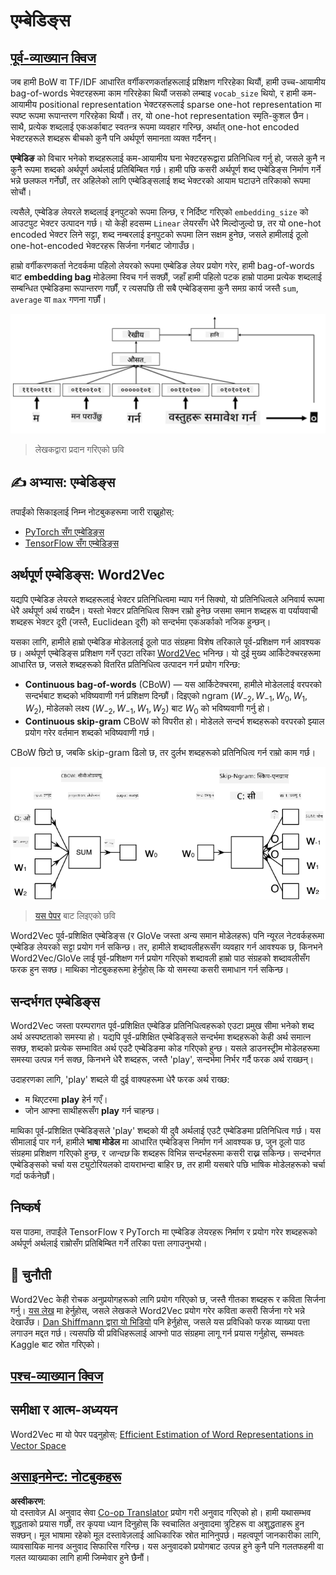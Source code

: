 <!--
CO_OP_TRANSLATOR_METADATA:
{
  "original_hash": "e40b47ac3fd48f71304ede1474e66293",
  "translation_date": "2025-08-26T08:16:07+00:00",
  "source_file": "lessons/5-NLP/14-Embeddings/README.md",
  "language_code": "ne"
}
-->
# एम्बेडिङ्स

## [पूर्व-व्याख्यान क्विज](https://ff-quizzes.netlify.app/en/ai/quiz/27)

जब हामी BoW वा TF/IDF आधारित वर्गीकरणकर्ताहरूलाई प्रशिक्षण गरिरहेका थियौं, हामी उच्च-आयामीय bag-of-words भेक्टरहरूमा काम गरिरहेका थियौं जसको लम्बाइ `vocab_size` थियो, र हामी कम-आयामीय positional representation भेक्टरहरूलाई sparse one-hot representation मा स्पष्ट रूपमा रूपान्तरण गरिरहेका थियौं। तर, यो one-hot representation स्मृति-कुशल छैन। साथै, प्रत्येक शब्दलाई एकअर्काबाट स्वतन्त्र रूपमा व्यवहार गरिन्छ, अर्थात् one-hot encoded भेक्टरहरूले शब्दहरू बीचको कुनै पनि अर्थपूर्ण समानता व्यक्त गर्दैनन्।

**एम्बेडिङ** को विचार भनेको शब्दहरूलाई कम-आयामीय घना भेक्टरहरूद्वारा प्रतिनिधित्व गर्नु हो, जसले कुनै न कुनै रूपमा शब्दको अर्थपूर्ण अर्थलाई प्रतिबिम्बित गर्छ। हामी पछि कसरी अर्थपूर्ण शब्द एम्बेडिङ्स निर्माण गर्ने भन्ने छलफल गर्नेछौं, तर अहिलेको लागि एम्बेडिङ्सलाई शब्द भेक्टरको आयाम घटाउने तरिकाको रूपमा सोचौं।

त्यसैले, एम्बेडिङ लेयरले शब्दलाई इनपुटको रूपमा लिन्छ, र निर्दिष्ट गरिएको `embedding_size` को आउटपुट भेक्टर उत्पादन गर्छ। यो केही हदसम्म `Linear` लेयरसँग धेरै मिल्दोजुल्दो छ, तर यो one-hot encoded भेक्टर लिने सट्टा, शब्द नम्बरलाई इनपुटको रूपमा लिन सक्षम हुनेछ, जसले हामीलाई ठूलो one-hot-encoded भेक्टरहरू सिर्जना गर्नबाट जोगाउँछ।

हाम्रो वर्गीकरणकर्ता नेटवर्कमा पहिलो लेयरको रूपमा एम्बेडिङ लेयर प्रयोग गरेर, हामी bag-of-words बाट **embedding bag** मोडेलमा स्विच गर्न सक्छौं, जहाँ हामी पहिलो पटक हाम्रो पाठमा प्रत्येक शब्दलाई सम्बन्धित एम्बेडिङमा रूपान्तरण गर्छौं, र त्यसपछि ती सबै एम्बेडिङ्समा कुनै समग्र कार्य जस्तै `sum`, `average` वा `max` गणना गर्छौं।  

![पाँच अनुक्रम शब्दहरूको लागि एम्बेडिङ वर्गीकरणकर्ता देखाउने छवि।](../../../../../translated_images/embedding-classifier-example.b77f021a7ee67eeec8e68bfe11636c5b97d6eaa067515a129bfb1d0034b1ac5b.ne.png)

> लेखकद्वारा प्रदान गरिएको छवि

## ✍️ अभ्यास: एम्बेडिङ्स

तपाईंको सिकाइलाई निम्न नोटबुकहरूमा जारी राख्नुहोस्:
* [PyTorch सँग एम्बेडिङ्स](../../../../../lessons/5-NLP/14-Embeddings/EmbeddingsPyTorch.ipynb)
* [TensorFlow सँग एम्बेडिङ्स](../../../../../lessons/5-NLP/14-Embeddings/EmbeddingsTF.ipynb)

## अर्थपूर्ण एम्बेडिङ्स: Word2Vec

यद्यपि एम्बेडिङ लेयरले शब्दहरूलाई भेक्टर प्रतिनिधित्वमा म्याप गर्न सिक्यो, यो प्रतिनिधित्वले अनिवार्य रूपमा धेरै अर्थपूर्ण अर्थ राख्दैन। यस्तो भेक्टर प्रतिनिधित्व सिक्न राम्रो हुनेछ जसमा समान शब्दहरू वा पर्यायवाची शब्दहरू भेक्टर दूरी (जस्तै, Euclidean दूरी) को सन्दर्भमा एकअर्काको नजिक हुन्छन्।

यसका लागि, हामीले हाम्रो एम्बेडिङ मोडेललाई ठूलो पाठ संग्रहमा विशेष तरिकाले पूर्व-प्रशिक्षण गर्न आवश्यक छ। अर्थपूर्ण एम्बेडिङ्स प्रशिक्षण गर्ने एउटा तरिका [Word2Vec](https://en.wikipedia.org/wiki/Word2vec) भनिन्छ। यो दुई मुख्य आर्किटेक्चरहरूमा आधारित छ, जसले शब्दहरूको वितरित प्रतिनिधित्व उत्पादन गर्न प्रयोग गरिन्छ:

 - **Continuous bag-of-words** (CBoW) — यस आर्किटेक्चरमा, हामीले मोडेललाई वरपरको सन्दर्भबाट शब्दको भविष्यवाणी गर्न प्रशिक्षण दिन्छौं। दिइएको ngram $(W_{-2},W_{-1},W_0,W_1,W_2)$, मोडेलको लक्ष्य $(W_{-2},W_{-1},W_1,W_2)$ बाट $W_0$ को भविष्यवाणी गर्नु हो।
 - **Continuous skip-gram** CBoW को विपरीत हो। मोडेलले सन्दर्भ शब्दहरूको वरपरको झ्याल प्रयोग गरेर वर्तमान शब्दको भविष्यवाणी गर्छ।

CBoW छिटो छ, जबकि skip-gram ढिलो छ, तर दुर्लभ शब्दहरूको प्रतिनिधित्व गर्न राम्रो काम गर्छ।

![शब्दहरूलाई भेक्टरमा रूपान्तरण गर्न CBoW र Skip-Gram एल्गोरिदम देखाउने छवि।](../../../../../translated_images/example-algorithms-for-converting-words-to-vectors.fbe9207a726922f6f0f5de66427e8a6eda63809356114e28fb1fa5f4a83ebda7.ne.png)

> [यस पेपर](https://arxiv.org/pdf/1301.3781.pdf) बाट लिइएको छवि

Word2Vec पूर्व-प्रशिक्षित एम्बेडिङ्स (र GloVe जस्ता अन्य समान मोडेलहरू) पनि न्यूरल नेटवर्कहरूमा एम्बेडिङ लेयरको सट्टा प्रयोग गर्न सकिन्छ। तर, हामीले शब्दावलीहरूसँग व्यवहार गर्न आवश्यक छ, किनभने Word2Vec/GloVe लाई पूर्व-प्रशिक्षण गर्न प्रयोग गरिएको शब्दावली हाम्रो पाठ संग्रहको शब्दावलीसँग फरक हुन सक्छ। माथिका नोटबुकहरूमा हेर्नुहोस् कि यो समस्या कसरी समाधान गर्न सकिन्छ।

## सन्दर्भगत एम्बेडिङ्स

Word2Vec जस्ता परम्परागत पूर्व-प्रशिक्षित एम्बेडिङ प्रतिनिधित्वहरूको एउटा प्रमुख सीमा भनेको शब्द अर्थ अस्पष्टताको समस्या हो। यद्यपि पूर्व-प्रशिक्षित एम्बेडिङ्सले सन्दर्भमा शब्दहरूको केही अर्थ समात्न सक्छ, शब्दको प्रत्येक सम्भावित अर्थ एउटै एम्बेडिङमा कोड गरिएको हुन्छ। यसले डाउनस्ट्रीम मोडेलहरूमा समस्या उत्पन्न गर्न सक्छ, किनभने धेरै शब्दहरू, जस्तै 'play', सन्दर्भमा निर्भर गर्दै फरक अर्थ राख्छन्।

उदाहरणका लागि, 'play' शब्दले यी दुई वाक्यहरूमा धेरै फरक अर्थ राख्छ:

- म थिएटरमा **play** हेर्न गएँ।
- जोन आफ्ना साथीहरूसँग **play** गर्न चाहन्छ।

माथिका पूर्व-प्रशिक्षित एम्बेडिङ्सले 'play' शब्दको यी दुवै अर्थलाई एउटै एम्बेडिङमा प्रतिनिधित्व गर्छ। यस सीमालाई पार गर्न, हामीले **भाषा मोडेल** मा आधारित एम्बेडिङ्स निर्माण गर्न आवश्यक छ, जुन ठूलो पाठ संग्रहमा प्रशिक्षण गरिएको हुन्छ, र *जान्दछ* कि शब्दहरू विभिन्न सन्दर्भहरूमा कसरी राख्न सकिन्छ। सन्दर्भगत एम्बेडिङ्सको चर्चा यस ट्युटोरियलको दायराभन्दा बाहिर छ, तर हामी यसबारे पछि भाषिक मोडेलहरूको चर्चा गर्दा फर्कनेछौं।

## निष्कर्ष

यस पाठमा, तपाईंले TensorFlow र PyTorch मा एम्बेडिङ लेयरहरू निर्माण र प्रयोग गरेर शब्दहरूको अर्थपूर्ण अर्थलाई राम्रोसँग प्रतिबिम्बित गर्ने तरिका पत्ता लगाउनुभयो।

## 🚀 चुनौती

Word2Vec केही रोचक अनुप्रयोगहरूको लागि प्रयोग गरिएको छ, जस्तै गीतका शब्दहरू र कविता सिर्जना गर्नु। [यस लेख](https://www.politetype.com/blog/word2vec-color-poems) मा हेर्नुहोस्, जसले लेखकले Word2Vec प्रयोग गरेर कविता कसरी सिर्जना गरे भन्ने देखाउँछ। [Dan Shiffmann द्वारा यो भिडियो](https://www.youtube.com/watch?v=LSS_bos_TPI&ab_channel=TheCodingTrain) पनि हेर्नुहोस्, जसले यस प्रविधिको फरक व्याख्या पत्ता लगाउन मद्दत गर्छ। त्यसपछि यी प्रविधिहरूलाई आफ्नो पाठ संग्रहमा लागू गर्न प्रयास गर्नुहोस्, सम्भवतः Kaggle बाट स्रोत गरिएको।

## [पश्च-व्याख्यान क्विज](https://ff-quizzes.netlify.app/en/ai/quiz/28)

## समीक्षा र आत्म-अध्ययन

Word2Vec मा यो पेपर पढ्नुहोस्: [Efficient Estimation of Word Representations in Vector Space](https://arxiv.org/pdf/1301.3781.pdf)

## [असाइनमेन्ट: नोटबुकहरू](assignment.md)

**अस्वीकरण**:  
यो दस्तावेज़ AI अनुवाद सेवा [Co-op Translator](https://github.com/Azure/co-op-translator) प्रयोग गरी अनुवाद गरिएको हो। हामी यथासम्भव शुद्धताको प्रयास गर्छौं, तर कृपया ध्यान दिनुहोस् कि स्वचालित अनुवादमा त्रुटिहरू वा अशुद्धताहरू हुन सक्छन्। मूल भाषामा रहेको मूल दस्तावेज़लाई आधिकारिक स्रोत मानिनुपर्छ। महत्वपूर्ण जानकारीका लागि, व्यावसायिक मानव अनुवाद सिफारिस गरिन्छ। यस अनुवादको प्रयोगबाट उत्पन्न हुने कुनै पनि गलतफहमी वा गलत व्याख्याका लागि हामी जिम्मेवार हुने छैनौं।
